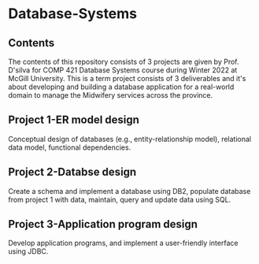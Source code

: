 # Database-Systems
## Contents
The contents of this repository consists of 3 projects are given by Prof. D'silva for COMP 421 Database Systems course during Winter 2022 at McGill University.
This is a term project consists of 3 deliverables and it's about developing and building a database application for a real-world domain to manage the Midwifery services across the province.
## Project 1-ER model design
Conceptual design of databases (e.g., entity-relationship model), relational data model, functional dependencies.
## Project 2-Databse design
Create a schema and implement a database using DB2, populate database from project 1 with data, maintain, query and update data using SQL.
## Project 3-Application program design
Develop application programs, and implement a user-friendly interface using JDBC.
